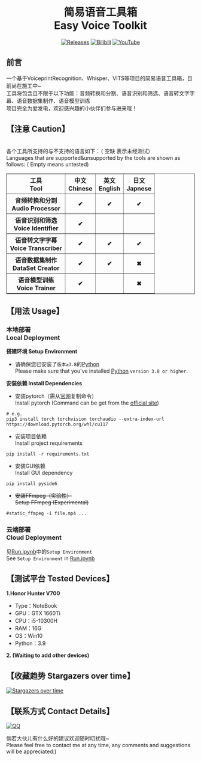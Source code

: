 <div align="center">

# 简易语音工具箱<br>Easy Voice Toolkit

[![Releases](https://img.shields.io/github/v/release/Spr-Aachen/Easy-Voice-Toolkit?color=green&label=Release&logo=Github&logoColor=white&style=flat-square)](https://github.com/Spr-Aachen/Easy-Voice-Toolkit/releases)
[![Bilibili](https://img.shields.io/badge/Bilibili-v1.0%20Intro-blue?logo=Bilibili&style=flat-square)](https://www.bilibili.com/video/BV)
[![YouTube](https://img.shields.io/badge/YouTube-v1.0%20Intro-red?logo=YouTube&style=flat-square)](https://www.youtube.com/watch?v=)

</div>


## 前言
一个基于VoiceprintRecognition、Whisper、VITS等项目的简易语音工具箱，目前尚在施工中~
<br>工具将包含且不限于以下功能：音频转换和分割、语音识别和筛选、语音转文字字幕、语音数据集制作、语音模型训练
<br>项目完全为爱发电，欢迎感兴趣的小伙伴们参与进来哦！


## 【注意 Caution】

<br>各个工具所支持的与不支持的语言如下：（ 空缺 表示未经测试）
<br>Languages that are supported&unsupported by the tools are shown as follows: ( Empty means untested)

<table border = "1">
    <tr>
        <th style = "text-align:center;">工具<br>Tool</th>
        <th style = "text-align:center;">中文<br>Chinese</th>
        <th style = "text-align:center;">英文<br>English</th>
        <th style = "text-align:center;">日文<br>Japnese</th>
    </tr>
    <tr>
        <th style = "text-align:center;">音频转换和分割<br>Audio Processor</th>
        <th style = "text-align:center;">&#10004</th>
        <th style = "text-align:center;">&#10004</th>
        <th style = "text-align:center;">&#10004</th>
    </tr>
    <tr>
        <th style = "text-align:center;">语音识别和筛选<br>Voice Identifier</th>
        <th style = "text-align:center;">&#10004</th>
        <th style = "text-align:center;">&#160</th>
        <th style = "text-align:center;">&#160</th>
    </tr>
    <tr>
        <th style = "text-align:center;">语音转文字字幕<br>Voice Transcriber</th>
        <th style = "text-align:center;">&#10004</th>
        <th style = "text-align:center;">&#10004</th>
        <th style = "text-align:center;">&#10004</th>
    </tr>
    <tr>
        <th style = "text-align:center;">语音数据集制作<br>DataSet Creator</th>
        <th style = "text-align:center;">&#10004</th>
        <th style = "text-align:center;">&#10004</th>
        <th style = "text-align:center;">&#10006</th>
    </tr>
    <tr>
        <th style = "text-align:center;">语音模型训练<br>Voice Trainer</th>
        <th style = "text-align:center;">&#10004</th>
        <th style = "text-align:center;">&#160</th>
        <th style = "text-align:center;">&#10006</th>
    </tr>
</table>


## 【用法 Usage】

### 本地部署<br>Local Deployment

**搭建环境 Setup Environment**
- 请确保您已安装了`版本≥3.8`的[Python](https://www.python.org/downloads/)
<br>Please make sure that you've installed [Python](https://www.python.org/downloads/) `version 3.8 or higher`.

**安装依赖 Install Dependencies**
- 安装pytorch（需从[官网](https://pytorch.org/get-started/locally/)复制命令）
<br>Install pytorch (Command can be get from the [official site](https://pytorch.org/get-started/locally/))
```shell
# e.g.
pip3 install torch torchvision torchaudio --extra-index-url https://download.pytorch.org/whl/cu117
```
- 安装项目依赖
<br>Install project requirements
```shell
pip install -r requirements.txt
```
- 安装GUI依赖
<br>Install GUI dependency
```shell
pip install pyside6
```
- ~~安装FFmpeg（实验性）~~
<br>~~Setup FFmpeg (Experimental)~~
```shell
#static_ffmpeg -i file.mp4 ...
```

### 云端部署<br>Cloud Deployment

见[Run.ipynb](https://github.com/Spr-Aachen/Easy-Voice-Toolkit/blob/main/Run.ipynb)中的`Setup Environment`
<br>See `Setup Environment` in [Run.ipynb](https://github.com/Spr-Aachen/Easy-Voice-Toolkit/blob/main/Run.ipynb)


## 【测试平台 Tested Devices】

**1.Honor Hunter V700**
- Type：NoteBook
- GPU：GTX 1660Ti
- CPU：i5-10300H
- RAM：16G
- OS：Win10
- Python：3.9

**2. (Waiting to add other devices)**


## 【收藏趋势 Stargazers over time】

[![Stargazers over time](https://starchart.cc/Spr-Aachen/Easy-Voice-Toolkit.svg)](https://starchart.cc/Spr-Aachen/Easy-Voice-Toolkit)


## 【联系方式 Contact Details】

[![QQ](https://img.shields.io/badge/QQ-2835946988-brightgreen?style=flat-square&logo=tencent-qq&logoColor=white)]()

倘若大伙儿有什么好的建议欢迎随时叨扰哦~
<br>Please feel free to contact me at any time, any comments and suggestions will be appreciated:)